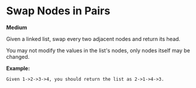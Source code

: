 # Swap Nodes in Pairs
**Medium**

Given a linked list, swap every two adjacent nodes and return its head.

You may not modify the values in the list's nodes, only nodes itself may be changed.

 

**Example:**
```
Given 1->2->3->4, you should return the list as 2->1->4->3.
```